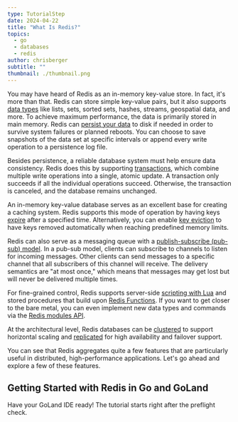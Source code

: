 ```yaml
---
type: TutorialStep
date: 2024-04-22
title: "What Is Redis?"
topics:
  - go
  - databases
  - redis
author: chrisberger
subtitle: ""
thumbnail: ./thumbnail.png
---
```


You may have heard of Redis as an in-memory key-value store. In fact, it's more than that. Redis can store simple key-value pairs, but it also supports [data types](https://redis.io/docs/data-types/) like lists, sets, sorted sets, hashes, streams, geospatial data, and more. To achieve maximum performance, the data is primarily stored in main memory. Redis can [persist your data](https://redis.io/docs/management/persistence/) to disk if needed in order to survive system failures or planned reboots. You can choose to save snapshots of the data set at specific intervals or append every write operation to a persistence log file.

Besides persistence, a reliable database system must help ensure data consistency. Redis does this by supporting [transactions](https://redis.io/docs/manual/transactions/), which combine multiple write operations into a single, atomic update. A transaction only succeeds if all the individual operations succeed. Otherwise, the transaction is canceled, and the database remains unchanged.

An in-memory key-value database serves as an excellent base for creating a caching system. Redis supports this mode of operation by having keys [expire](https://redis.io/docs/data-types/tutorial/#key-expiration) after a specified time. Alternatively, you can enable [key eviction](https://redis.io/docs/reference/eviction/) to have keys removed automatically when reaching predefined memory limits.

Redis can also serve as a messaging queue with a [publish-subscribe (pub-sub) model](https://redis.io/docs/manual/pubsub/). In a pub-sub model, clients can subscribe to channels to listen for incoming messages. Other clients can send messages to a specific channel that all subscribers of this channel will receive. The delivery semantics are "at most once," which means that messages may get lost but will never be delivered multiple times.

For fine-grained control, Redis supports server-side [scripting with Lua](https://redis.io/docs/manual/programmability/eval-intro/) and stored procedures that build upon [Redis Functions](https://redis.io/docs/manual/programmability/functions-intro/). If you want to get closer to the bare metal, you can even implement new data types and commands via the [Redis modules API](https://redis.io/docs/reference/modules/).

At the architectural level, Redis databases can be [clustered](https://redis.io/docs/management/scaling/) to support horizontal scaling and [replicated](https://redis.io/docs/management/replication/) for high availability and failover support.

You can see that Redis aggregates quite a few features that are particularly useful in distributed, high-performance applications. Let's go ahead and explore a few of these features.

## Getting Started with Redis in Go and GoLand

Have your GoLand IDE ready! The tutorial starts right after the preflight check.
